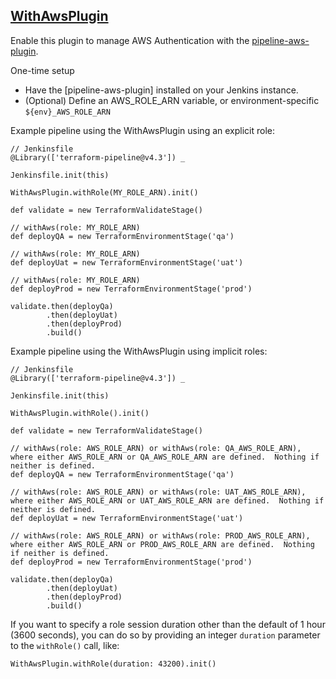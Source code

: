 ## [WithAwsPlugin](../src/WithAwsPlugin.groovy)

Enable this plugin to manage AWS Authentication with the [pipeline-aws-plugin](https://github.com/jenkinsci/pipeline-aws-plugin).

One-time setup

* Have the [pipeline-aws-plugin] installed on your Jenkins instance.
* (Optional) Define an AWS_ROLE_ARN variable, or environment-specific `${env}_AWS_ROLE_ARN`

Example pipeline using the WithAwsPlugin using an explicit role:

```
// Jenkinsfile
@Library(['terraform-pipeline@v4.3']) _

Jenkinsfile.init(this)

WithAwsPlugin.withRole(MY_ROLE_ARN).init()

def validate = new TerraformValidateStage()

// withAws(role: MY_ROLE_ARN)
def deployQA = new TerraformEnvironmentStage('qa')

// withAws(role: MY_ROLE_ARN)
def deployUat = new TerraformEnvironmentStage('uat')

// withAws(role: MY_ROLE_ARN)
def deployProd = new TerraformEnvironmentStage('prod')

validate.then(deployQa)
        .then(deployUat)
        .then(deployProd)
        .build()
```

Example pipeline using the WithAwsPlugin using implicit roles:

```
// Jenkinsfile
@Library(['terraform-pipeline@v4.3']) _

Jenkinsfile.init(this)

WithAwsPlugin.withRole().init()

def validate = new TerraformValidateStage()

// withAws(role: AWS_ROLE_ARN) or withAws(role: QA_AWS_ROLE_ARN), where either AWS_ROLE_ARN or QA_AWS_ROLE_ARN are defined.  Nothing if neither is defined.
def deployQA = new TerraformEnvironmentStage('qa')

// withAws(role: AWS_ROLE_ARN) or withAws(role: UAT_AWS_ROLE_ARN), where either AWS_ROLE_ARN or UAT_AWS_ROLE_ARN are defined.  Nothing if neither is defined.
def deployUat = new TerraformEnvironmentStage('uat')

// withAws(role: AWS_ROLE_ARN) or withAws(role: PROD_AWS_ROLE_ARN), where either AWS_ROLE_ARN or PROD_AWS_ROLE_ARN are defined.  Nothing if neither is defined.
def deployProd = new TerraformEnvironmentStage('prod')

validate.then(deployQa)
        .then(deployUat)
        .then(deployProd)
        .build()
```

If you want to specify a role session duration other than the default of 1 hour (3600 seconds), you can do so by providing an integer `duration` parameter to the `withRole()` call, like:

```
WithAwsPlugin.withRole(duration: 43200).init()
```

